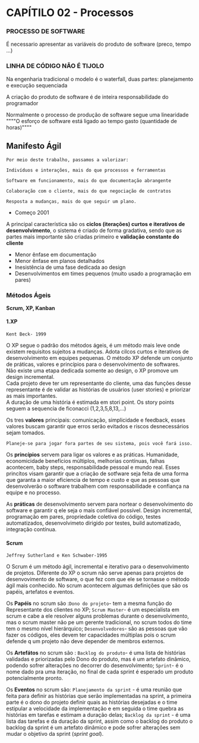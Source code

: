# CAPÍTILO 02 - Processos

### PROCESSO DE SOFTWARE

É necessario apresentar as variáveis do produto de software (preco, tempo ...)

### LINHA DE CÓDIGO NÃO É TIJOLO

Na engenharia tradicional o modelo é o waterfall, duas partes: planejamento e execução sequenciada

A criação do produto de software é de inteira responsabilidade do programador

Normalmente o processo de produção de software segue uma linearidade
""""O esforço de software está ligado ao tempo gasto (quantidade de horas)""""

## Manifesto Ágil

    Por meio deste trabalho, passamos a valorizar:

    Indivíduos e interações, mais do que processos e ferramentas

    Software em funcionamento, mais do que documentação abrangente

    Colaboração com o cliente, mais do que negociação de contratos

    Resposta a mudanças, mais do que seguir um plano.

- Começo 2001

A principal característica são os **ciclos (iterações) curtos e iterativos de desenvolvimento**, o sistema é criado de forma gradativa, sendo que as partes mais importante são criadas primeiro e **validação constante do cliente**

- Menor ênfase em documentação
- Menor ênfase em planos detalhados
- Inesistência de uma fase dedicada ao design
- Desenvolvimentos em times pequenos (muito usado a programação em pares)

### Métodos Ágeis

**Scrum, XP, Kanban**

#### 1.XP

`Kent Beck- 1999`

O XP segue o padrão dos métodos ágeis, é um método mais leve onde existem requisitos sujeitos a mudanças.
Adota cilcos curtos e iterativos de desenvolvimento em equipes pequenas.
O método XP defende um conjunto de práticas, valores e princípios para o desenvolvimento de softwares.  
Não existe uma etapa dedicada somente ao design, o XP promove um design incremental.  
Cada projeto deve ter um representante do cliente, uma das funções desse representante é de validar as histórias de usuários (user stories) e priorizar as mais importantes.  
A duração de uma história é estimada em stori point. Os story points seguem a sequencia de ficonacci (1,2,3,5,8,13,...)

Os tres **valores** principais: comunicação, simplicidade e feedback, esses valores buscam garantir que erros serão evitados e riscos desnecessários sejam tomados.

    Planeje-se para jogar fora partes de seu sistema, pois você fará isso.

Os **princípios** servem para ligar os valores e as práticas. Humanidade, economicidade benefícios múltiplos, melhorias contínuas, falhas acontecem, baby steps, responsabilidade pessoal e mundo real. Esses princítos visam garantir que a criação de sotfware seja feita de uma forma que garanta a maior eficiencia de tempo e custo e que as pessoas que desenvolverão o software trabalhem com responsabilidade e confiança na equipe e no processo.

As **práticas** de desenvolvimento servem para nortear o desenvolvimento do software e garantir q ele seja o mais confiável possível. Design incremental, programação em pares, propriedade coletiva do código, testes automatizados, desenvolvimeto dirigido por testes, build automatizado, integração contínua.

#### Scrum

`Jeffrey Sutherland e Ken Schwaber-1995`

O Scrum é um método ágil, incremental e iterativo para o desenvolvimento de projetos. Diferente do XP o scrum não serve apenas para projetos de desenvovimento de software, o que fez com que ele se tornasse o método ágil mais conhecido. No scrum acontecem algumas definições que são os papéis, artefatos e eventos.

Os **Papéis** no scrum são :`Dono do projeto`- tem a mesma função do Representante dos clientes no XP; `Scrum Master`- é um especialista em scrum e cabe a ele resolver alguns problemas durante o desenvolvimento, mas o scrum master não pe um gerente tradicional, no scrum todos do time tem o mesmo nível hierárquico; `Desenvolvedores`- são as pessoas que vão fazer os códigos, eles devem ter capacidades múltiplas pois o scrum defende q um projeto não deve depender de membros externos.

Os **Artefátos** no scrum são : `Backlog do produto`- é uma lista de histórias validadas e priorizadas pelo Dono do produto, mas é um artefato dinâmico, podendo sofrer alterações no decorrer do desenvolvimento; `Sprint`- é o nome dado pra uma iteração, no final de cada sprint é esperado um produto potencialmente pronto.

Os **Eventos** no scrum são: `Planejamento da sprint` - é uma reunião que feita para definir as histórias que serão implementadas na sprint, a primeira parte é o dono do projeto definir quais as histórias desejadas e o time estipular a velocidade da implementação e em seguida o time quebra as histórias em tarefas e estimam a duração delas; `Backlog da sprint` - é uma lista das tarefas e da duração da sprint, assim como o backlog do produto o backlog da sprint é um artefato dinâmico e pode sofrer alterações sem mudar o objetivo da sprint (_sprint goal_).
